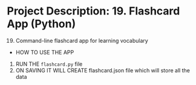# Project Description: 19. Flashcard App (Python)

19. Command-line flashcard app for learning vocabulary

- HOW TO USE THE APP

1. RUN THE `flashcard.py` file
2. ON SAVING IT WILL CREATE flashcard.json file which will store all the data
